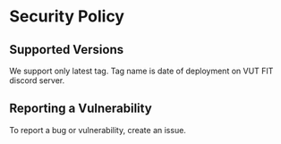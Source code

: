 # Security Policy

## Supported Versions

We support only latest tag. Tag name is date of deployment on VUT FIT discord server.

## Reporting a Vulnerability

To report a bug or vulnerability, create an issue.
